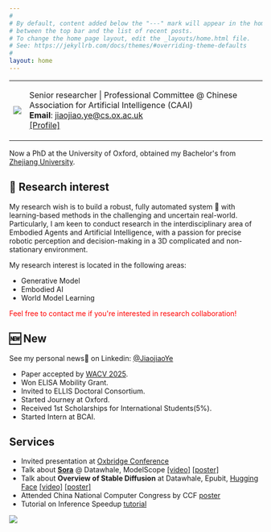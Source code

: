```yaml
---
#
# By default, content added below the "---" mark will appear in the home page
# between the top bar and the list of recent posts.
# To change the home page layout, edit the _layouts/home.html file.
# See: https://jekyllrb.com/docs/themes/#overriding-theme-defaults
#
layout: home
---
```


<table class="personal-info">
    <tbody>
        <tr>
        <td>
            <img src="/jiaojiaoye/assets/imgs/profil.jpg"> 
        </td>
        <td>
            <p>
                Senior researcher |
                Professional Committee @ Chinese Association for Artificial Intelligence (CAAI) <br>
                <b>Email</b>: <a href="mailto:jiaojiao.ye@tum.de">jiaojiao.ye@cs.ox.ac.uk </a> <br>
                <a href="https://argmax.ai/team/jiaojiao-ye/">[Profile] </a> <br>
            </p>
        </td>
        </tr>
    </tbody>
</table>

<!-- [[GitHub]](https://github.com/JiaojiaoYe1994) [[Linkedin]](https://www.linkedin.com/in/jiaojiao-ye-99830b14a/) [[Profile]](https://argmax.ai/team/jiaojiao-ye/) <br>
 -->

Now a PhD at the University of Oxford, obtained my Bachelor's from [Zhejiang University](https://www.zju.edu.cn/english/). 

## 🚀 Research interest

My research wish is to build a robust, fully automated system 🤖 with learning-based methods in the challenging and uncertain real-world. Particularly, I am keen to conduct research in the interdisciplinary area of Embodied Agents and Artificial Intelligence, with a passion for precise robotic perception and decision-making in a 3D complicated and non-stationary environment.

My research interest is located in the following areas:

* Generative Model
* Embodied AI
* World Model Learning

<span style="color: red;">Feel free to contact me if you're interested in research collaboration!</span>

## 🆕 New
See my personal news📰 on Linkedin: [@JiaojiaoYe](https://www.linkedin.com/in/jiaojiao-ye/)
* Paper accepted by [WACV 2025](https://wacv2025.thecvf.com/).
* Won ELISA Mobility Grant.
* Invited to ELLIS Doctoral Consortium.
* Started Journey at Oxford.
* Received 1st Scholarships for International Students(5%).
* Started Intern at BCAI.


## Services

* Invited presentation at [Oxbridge Conference](https://www.cs.ox.ac.uk/conferences/Oxbridge2024/)
* Talk about [**Sora**](https://openai.com/sora) @ Datawhale, ModelScope  [[video]](https://www.bilibili.com/video/BV1KZ42127GP/?buvid=XU0E30D0C6006B7F1EE1425156434CFEC440F&from_spmid=search.search-result.0.0&is_story_h5=false&mid=fMtk7pz9LsVpSyGt0Mcizg%3D%3D&p=1&plat_id=116&share_from=ugc&share_medium=android&share_plat=android&share_session_id=979d0b97-1db7-4e39-a2e1-45118a669051&share_source=WEIXIN&share_tag=s_i&spmid=united.player-video-detail.0.0&timestamp=1708515033&unique_k=Poqnl0h&up_id=431850986) [[poster]](https://github.com/JiaojiaoYe1994/jiaojiaoye/blob/main/assets/imgs/2024Sora.jpg)
* Talk about **Overview of Stable Diffusion** at Datawhale, Epubit, [Hugging Face](https://huggingface.co/)  [[video]](https://www.bilibili.com/video/BV1hg4y1R7i5/?spm_id_from=333.1007.0.0&vd_source=6a179693a78e3c2c5a1d0b69c2726668) [[poster]](https://github.com/JiaojiaoYe1994/jiaojiaoye/blob/main/assets/imgs/2023SD_datawhale.PNG)
* Attended China National Computer Congress by CCF [poster](https://github.com/JiaojiaoYe1994/jiaojiaoye/blob/main/assets/imgs/2023CNCC.JPG)
* Tutorial on Inference Speedup [tutorial](https://zhuanlan.zhihu.com/p/659723053)

 <a href="https://clustrmaps.com/site/1br1t"  title="Visit tracker"><img src="//www.clustrmaps.com/map_v2.png?d=97nUU-FjSo3XTeI1STkdpKlUaW4UMyu7RVO1xutT1PA&cl=ffffff" /></a>
